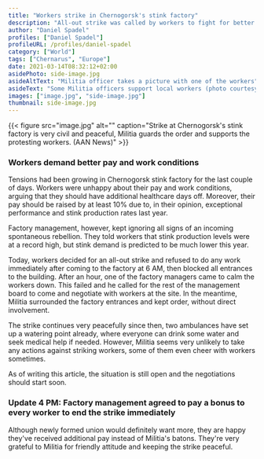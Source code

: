 ```yaml
---
title: "Workers strike in Chernogorsk's stink factory"
description: "All-out strike was called by workers to fight for better pay and work conditions."
author: "Daniel Spadel"
profiles: ["Daniel Spadel"]
profileURL: /profiles/daniel-spadel
category: ["World"]
tags: ["Chernarus", "Europe"]
date: 2021-03-14T08:32:12+02:00
asidePhoto: side-image.jpg
asideAltText: "Militia officer takes a picture with one of the workers"
asideText: "Some Militia officers support local workers (photo courtesy of a worker)"
images: ["image.jpg", "side-image.jpg"]
thumbnail: side-image.jpg
---
```


{{< figure src="image.jpg" alt="" caption="Strike at Chernogorsk's stink factory is very civil and peaceful, Militia guards the order and supports the protesting workers. (AAN News)" >}}

### Workers demand better pay and work conditions

Tensions had been growing in Chernogorsk stink factory for the last couple of days. Workers were unhappy about their pay and work conditions, arguing that they should have additional healthcare days off. Moreover, their pay should be raised by at least 10% due to, in their opinion, exceptional performance and stink production rates last year.

Factory management, however, kept ignoring all signs of an incoming spontaneous rebellion. They told workers that stink production levels were at a record high, but stink demand is predicted to be much lower this year.

Today, workers decided for an all-out strike and refused to do any work immediately after coming to the factory at 6 AM, then blocked all entrances to the building. After an hour, one of the factory managers came to calm the workers down. This failed and he called for the rest of the management board to come and negotiate with workers at the site. In the meantime, Militia surrounded the factory entrances and kept order, without direct involvement.

The strike continues very peacefully since then, two ambulances have set up a watering point already, where everyone can drink some water and seek medical help if needed. However, Militia seems very unlikely to take any actions against striking workers, some of them even cheer with workers sometimes.

As of writing this article, the situation is still open and the negotiations should start soon.

### Update 4 PM: Factory management agreed to pay a bonus to every worker to end the strike immediately

Although newly formed union would definitely want more, they are happy they've received additional pay instead of Militia's batons. They're very grateful to Militia for friendly attitude and keeping the strike peaceful.
